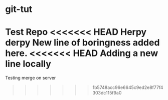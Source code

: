# git-tut
Test Repo
<<<<<<< HEAD
Herpy derpy
New line of boringness added here.
<<<<<<< HEAD
Adding a new line locally
=======
Testing merge on server
>>>>>>> 1b5748acc96e6645c9ed2e8f77f4303dc115f9a0
